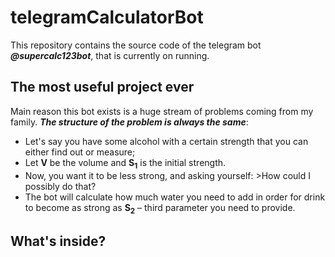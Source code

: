 # telegramCalculatorBot
This repository contains the source code of the telegram bot ***@supercalc123bot***, that is currently on running.
## The most useful project ever
Main reason this bot exists is a huge stream of problems coming from my family.
***The structure of the problem is always the same***:
+ Let's say you have some alcohol with a certain strength that you can either find out or measure;
+ Let **V** be the volume and **S<sub>1</sub>** is the initial strength.
+ Now, you want it to be less strong, and asking yourself: >How could I possibly do that?
+ The bot will calculate how much water you need to add in order for drink to become as strong as **S<sub>2</sub>** – third parameter you need to provide.
## What's inside?
